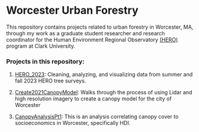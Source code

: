 # Worcester Urban Forestry

This repository contains projects related to urban forestry in Worcester, MA, through my work as a graduate student researcher and research coordinator for the Human Environment Regional Observatory [(HERO)](https://www.google.com/url?sa=t&source=web&rct=j&opi=89978449&url=https://www.clarku.edu/departments/hero-program/&ved=2ahUKEwj_qM7pvPmFAxWZGFkFHWhUDKYQFnoECAYQAQ&usg=AOvVaw3mYU6Mv2dqgiaPjgm3sk5f) program at Clark University.

### Projects in this repository:

1. [HERO_2023](https://github.com/andrews-j/UrbanForestry/tree/main/HERO_2023): Cleaning, analyzing, and visualizing data from summer and fall 2023 HERO tree surveys.

2. [Create2021CanopyModel](https://github.com/andrews-j/UrbanForestry/tree/main/Create2021CanopyModel): Walks through the process of using Lidar and high resolution imagery to create a canopy model for the city of Worcester

3. [CanopyAnalysisPt1](https://github.com/andrews-j/UrbanForestry/tree/main/CanopyAnalysisPt1): This is an analysis correlating canopy cover to socioeconomics in Worcester, specifically HDI. 
